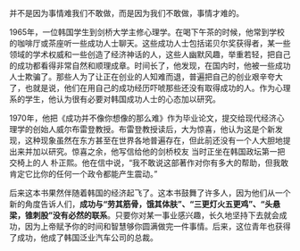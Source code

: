 <!---title:成功并不像想象的那么难-->
<!---keywords:写作-->
<!---date:old-->

并不是因为事情难我们不敢做，而是因为我们不敢做，事情才难的。

1965年，一位韩国学生到剑桥大学主修心理学。在喝下午茶的时候，他常到学校的咖啡厅或茶座听一些成功人士聊天。这些成功人士包括诺贝尔奖获得者，某一些领域的学术权威和一些创造了经济神话的人，这些人幽默风趣，举重若轻，把自己的成功都看得非常自然和顺理成章。时间长了，他发现，在国内时，他被一些成功人士欺骗了。那些人为了让正在创业的人知难而退，普遍把自己的创业艰辛夸大了，也就是说，他们在用自己的成功经历吓唬那些还没有取得成功的人。作为心理系的学生，他认为很有必要对韩国成功人士的心态加以研究。
            
1970年，他把《成功并不像你想像的那么难》作为毕业论文，提交给现代经济心理学的创始人威尔布雷登教授。布雷登教授读后，大为惊喜，他认为这是个新发现，这种现象虽然在东方甚至在世界各地普遍存在，但此前还没有一个人大胆地提出来并加以研究。惊喜之余，他写信给他的剑桥校友 当时正坐在韩国政坛第一把交椅上的人 朴正熙。他在信中说，“我不敢说这部著作对你有多大的帮助，但我敢肯定它比你的任何一个政令都能产生震动。”
          
后来这本书果然伴随着韩国的经济起飞了。这本书鼓舞了许多人，因为他们从一个新的角度告诉人们，__成功与“劳其筋骨，饿其体肤”、“三更灯火五更鸡”、“头悬梁，锥刺股”没有必然的联系__。只要你对某一事业感兴趣，长久地坚持下去就会成功，因为上帝赋予你的时间和智慧够你圆满做完一件事情。后来，这位青年也获得了成功，他成了韩国泛业汽车公司的总裁。
